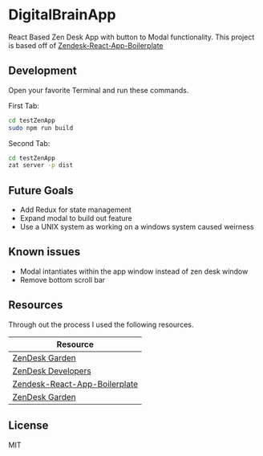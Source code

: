 #  DigitalBrainApp

React Based Zen Desk App with button to Modal functionality.
This project is based off of [Zendesk-React-App-Boilerplate](https://github.com/Cloudhuset/Zendesk-React-App-Boilerplate)


## Development

Open your favorite Terminal and run these commands.

First Tab:

```sh
cd testZenApp
sudo npm run build
```

Second Tab:

```sh
cd testZenApp
zat server -p dist
```


## Future Goals

- Add Redux for state management
- Expand modal to build out feature
- Use a UNIX system as working on a windows system caused weirness


## Known issues

- Modal intantiates within the app window instead of zen desk window
- Remove bottom scroll bar


## Resources 

Through out the process I used the following resources.

| Resource |
| ------ |
| [ZenDesk Garden](https://garden.zendesk.com/components) |
| [ZenDesk Developers](https://developer.zendesk.com/api-reference) |
| [Zendesk-React-App-Boilerplate](https://github.com/Cloudhuset/Zendesk-React-App-Boilerplate) |
| [ZenDesk Garden](https://garden.zendesk.com/components) |

## License

MIT